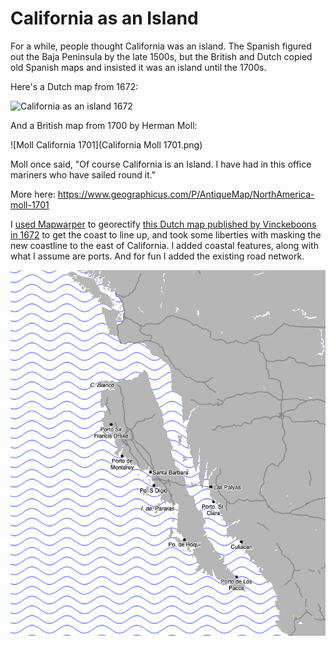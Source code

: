 # California as an Island

For a while, people thought California was an island. The Spanish figured out the Baja Peninsula by the late 1500s, but the British and Dutch copied old Spanish maps and insisted it was an island until the 1700s.

Here's a Dutch map from 1672:

![California as an island 1672](https://github.com/burritojustice/california-as-an-island/blob/master/california%20as%20an%20island%201672%20Vinckeboons.png)

And a British map from 1700 by Herman Moll:

![Moll California 1701](California Moll 1701.png)

Moll once said, "Of course California is an Island. I have had in this office mariners who have sailed round it."


More here: https://www.geographicus.com/P/AntiqueMap/NorthAmerica-moll-1701


I [used Mapwarper](https://mapwarper.net/maps/44894) to georectify [this Dutch map published by Vinckeboons in 1672](https://loc.gov/resource/g3291s.mf000074/?r=0.107,0.062,0.954,0.502,0) to get the coast to line up, and took some liberties with masking the new coastline to the east of California. I added coastal features, along with what I assume are ports. And for fun I added the existing road network.

![California as an island via Tangram](california%20as%20an%20island.png)





